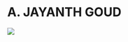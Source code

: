 <h1>A. JAYANTH GOUD</h1>

<img src = "https://github-readme-stats.vercel.app/api?username=jay459&show_icons=true"/>
